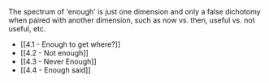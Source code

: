 The spectrum of 'enough' is just one dimension and only a false dichotomy when paired with another dimension, such as now vs. then, useful vs. not useful, etc.

* [[4.1 - Enough to get where?]]
* [[4.2 - Not enough]]
* [[4.3 - Never Enough]]
* [[4.4 - Enough said]]

